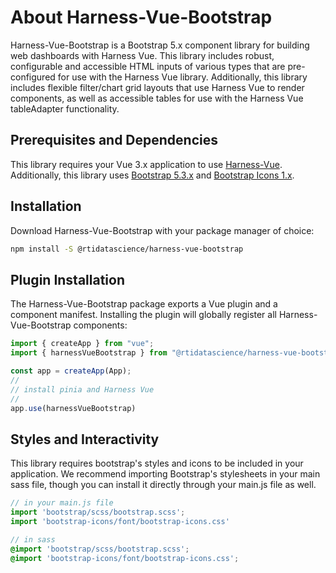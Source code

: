 # About Harness-Vue-Bootstrap

Harness-Vue-Bootstrap is a Bootstrap 5.x component library for building web dashboards with Harness Vue. This library includes robust, configurable and accessible HTML inputs of various types that are pre-configured for use with the Harness Vue library. Additionally, this library includes flexible filter/chart grid layouts that use Harness Vue to render components, as well as accessible tables for use with the Harness Vue tableAdapter functionality.

## Prerequisites and Dependencies
This library requires your Vue 3.x application to use [Harness-Vue](https://www.harnessjs.org). Additionally, this library uses [Bootstrap 5.3.x](https://getbootstrap.com/) and [Bootstrap Icons 1.x](https://icons.getbootstrap.com/).

## Installation

Download Harness-Vue-Bootstrap with your package manager of choice:

```sh
npm install -S @rtidatascience/harness-vue-bootstrap
```

## Plugin Installation
The Harness-Vue-Bootstrap package exports a Vue plugin and a component manifest. Installing the plugin will globally register all Harness-Vue-Bootstrap components:

```js
import { createApp } from "vue";
import { harnessVueBootstrap } from "@rtidatascience/harness-vue-bootstrap"

const app = createApp(App);
//
// install pinia and Harness Vue
//
app.use(harnessVueBootstrap)
```

## Styles and Interactivity
This library requires bootstrap's styles and icons to be included in your application. We recommend importing Bootstrap's stylesheets in your main sass file, though you can install it directly through your main.js file as well.

```js
// in your main.js file
import 'bootstrap/scss/bootstrap.scss';
import 'bootstrap-icons/font/bootstrap-icons.css'
```

```scss
// in sass
@import 'bootstrap/scss/bootstrap.scss';
@import 'bootstrap-icons/font/bootstrap-icons.css';
```